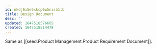 ```yaml
---
id: nkdj6i5e5xkcp6w5nisb1lb
title: Design Document
desc: ''
updated: 1647518576665
created: 1647518514478
---
```


Same as [[seed.Product Management.Product Requirement Document]].

